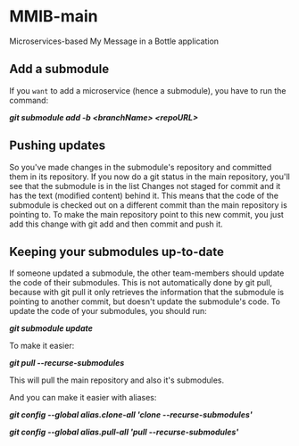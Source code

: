 # MMIB-main
Microservices-based My Message in a Bottle application

## Add a submodule
If you <code>want</code> to add a microservice (hence a submodule), you have to run the command:

***git submodule add -b \<branchName\> \<repoURL\>***

## Pushing updates
So you've made changes in the submodule's repository and committed them in its repository. If you now do a git status in the main repository, you'll see that the submodule is in the list Changes not staged for commit and it has the text (modified content) behind it. This means that the code of the submodule is checked out on a different commit than the main repository is pointing to. To make the main repository point to this new commit, you just add this change with git add and then commit and push it.

## Keeping your submodules up-to-date
If someone updated a submodule, the other team-members should update the code of their submodules. This is not automatically done by git pull, because with git pull it only retrieves the information that the submodule is pointing to another commit, but doesn't update the submodule's code. To update the code of your submodules, you should run:


***git submodule update***


To make it easier:


***git pull --recurse-submodules***


This will pull the main repository and also it's submodules.

And you can make it easier with aliases:


***git config --global alias.clone-all 'clone --recurse-submodules'***


***git config --global alias.pull-all 'pull --recurse-submodules'***

